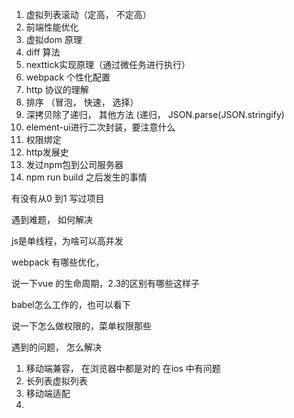 1. 虚拟列表滚动（定高， 不定高）
2. 前端性能优化
3. 虚拟dom 原理
4. diff 算法
5. nexttick实现原理（通过微任务进行执行）
6. webpack 个性化配置
7. http 协议的理解
8. 排序 （冒泡， 快速， 选择）
9. 深拷贝除了递归， 其他方法 (递归， JSON.parse(JSON.stringify)
10. element-ui进行二次封装，要注意什么
11. 权限绑定
12. http发展史
14. 发过npm包到公司服务器
15. npm run build 之后发生的事情

有没有从0 到1 写过项目

遇到难题， 如何解决


js是单线程，为啥可以高并发

webpack 有哪些优化，

说一下vue 的生命周期，2.3的区别有哪些这样子

babel怎么工作的，也可以看下

说一下怎么做权限的，菜单权限那些

遇到的问题， 怎么解决
1. 移动端兼容， 在浏览器中都是对的 在ios 中有问题
2. 长列表虚拟列表
3. 移动端适配
4. 




